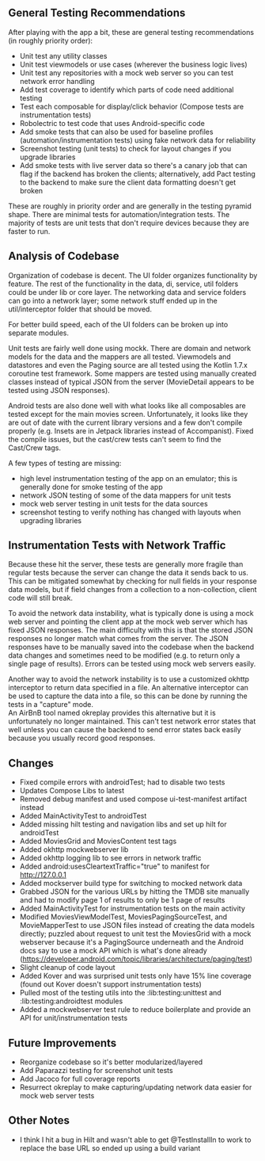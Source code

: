 ## General Testing Recommendations
After playing with the app a bit, these are general testing recommendations (in roughly priority order):
* Unit test any utility classes
* Unit test viewmodels or use cases (wherever the business logic lives)
* Unit test any repositories with a mock web server so you can test network error handling
* Add test coverage to identify which parts of code need additional testing
* Test each composable for display/click behavior (Compose tests are instrumentation tests)
* Robolectric to test code that uses Android-specific code
* Add smoke tests that can also be used for baseline profiles (automation/instrumentation tests) using fake network data for reliability
* Screenshot testing (unit tests) to check for layout changes if you upgrade libraries
* Add smoke tests with live server data so there's a canary job that can flag if the backend has broken the clients; 
alternatively, add Pact testing to the backend to make sure the client data formatting doesn't get broken

These are roughly in priority order and are generally in the testing pyramid shape.  There are minimal
tests for automation/integration tests.  The majority of tests are unit tests that don't require devices
because they are faster to run.

## Analysis of Codebase

Organization of codebase is decent.  The UI folder organizes functionality by feature.
The rest of the functionality in the data, di, service, util folders could be under lib
or core layer.  The networking data and service folders can go into a network layer;
some network stuff ended up in the util/interceptor folder that should be moved.

For better build speed, each of the UI folders can be broken up into separate modules.

Unit tests are fairly well done using mockk.
There are domain and network models for the data and the mappers are all tested.
Viewmodels and datastores and even the Paging source are all tested using the 
Kotlin 1.7.x coroutine test framework.  Some mappers are tested using manually
created classes instead of typical JSON from the server (MovieDetail appears to
be tested using JSON responses).

Android tests are also done well with what looks like all composables are tested
except for the main movies screen.  Unfortunately, it looks like they are out of
date with the current library versions and a few don't compile properly (e.g.
Insets are in Jetpack libraries instead of Accompanist).  Fixed the compile issues,
but the cast/crew tests can't seem to find the Cast/Crew tags.

A few types of testing are missing:
* high level instrumentation testing of the app on an emulator; this is generally done for smoke testing of the app
* network JSON testing of some of the data mappers for unit tests
* mock web server testing in unit tests for the data sources
* screenshot testing to verify nothing has changed with layouts when upgrading libraries

## Instrumentation Tests with Network Traffic

Because these hit the server, these tests are generally more fragile than regular tests
because the server can change the data it sends back to us.  This can be mitigated somewhat
by checking for null fields in your response data models, but if field changes from a
collection to a non-collection, client code will still break.

To avoid the network data instability, what is typically done is using a mock web server
and pointing the client app at the mock web server which has fixed JSON responses.  The
main difficulty with this is that the stored JSON responses no longer match what comes from the
server.  The JSON responses have to be manually saved into the codebase when the backend data changes
and sometimes need to be modified (e.g. to return only a single page of results).
Errors can be tested using mock web servers easily.

Another way to avoid the network instability is to use a customized okhttp interceptor to
return data specified in a file.  An alternative interceptor can be used to capture the
data into a file, so this can be done by running the tests in a "capture" mode.  
An AirBnB tool named okreplay provides this alternative but it is unfortunately no longer maintained.
This can't test network error states that well unless you can cause the backend to send error
states back easily because you usually record good responses.

## Changes
* Fixed compile errors with androidTest; had to disable two tests
* Updates Compose Libs to latest
* Removed debug manifest and used compose ui-test-manifest artifact instead
* Added MainActivityTest to androidTest
* Added missing hilt testing and navigation libs and set up hilt for androidTest
* Added MoviesGrid and MoviesContent test tags
* Added okhttp mockwebserver lib
* Added okhttp logging lib to see errors in network traffic
* Added android:usesCleartextTraffic="true" to manifest for http://127.0.0.1
* Added mockserver build type for switching to mocked network data
* Grabbed JSON for the various URLs by hitting the TMDB site manually and had to modify page 1 of results to only be 1 page of results
* Added MainActivityTest for instrumentation tests on the main activity
* Modified MoviesViewModelTest, MoviesPagingSourceTest, and MovieMapperTest to use JSON files instead of creating the data models directly; puzzled about request to unit test the MoviesGrid with a mock webserver because it's a PagingSource underneath and the Android docs say to use a mock API which is what's done already (https://developer.android.com/topic/libraries/architecture/paging/test)
* Slight cleanup of code layout
* Added Kover and was surprised unit tests only have 15% line coverage (found out Kover doesn't support instrumentation tests)
* Pulled most of the testing utils into the :lib:testing:unittest and :lib:testing:androidtest modules
* Added a mockwebserver test rule to reduce boilerplate and provide an API for unit/instrumentation tests

## Future Improvements
* Reorganize codebase so it's better modularized/layered
* Add Paparazzi testing for screenshot unit tests
* Add Jacoco for full coverage reports
* Resurrect okreplay to make capturing/updating network data easier for mock web server tests

## Other Notes
* I think I hit a bug in Hilt and wasn't able to get @TestInstallIn to work to replace the base URL so ended up using a build variant
